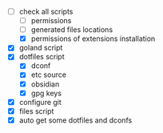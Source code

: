 - [ ] check all scripts
    - [ ] permissions
    - [ ] generated files locations
    - [x] permissions of extensions installation
- [x] goland script
- [x] dotfiles script
    - [x] dconf
    - [x] etc source
    - [x] obsidian
    - [x] gpg keys
 -[x] configure git
- [x] files script
- [x] auto get some dotfiles and dconfs